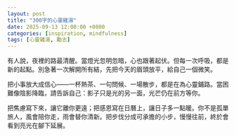```yaml
---
layout: post
title: "300字的心靈雞湯"
date: 2025-09-13 12:00:00 +0800
categories: [inspiration, mindfulness]
tags: [心靈雞湯, 勵志]
---
```


有人說，夜裡的路最清醒。當燈光忽明忽暗，心也跟著起伏。但每一次呼吸，都是新的起點。別急著一次解開所有結，先把今天的眉頭放平，給自己一個微笑。

把小事放大成信心——一杯熱茶、一句問候、一場散步，都是在為心靈鋪路。當困難像陰影降臨，請告訴自己：影子只是光的另一面，光芒仍在前方等你。

把焦慮寫下來，讓它離你更遠；把感恩寫在日曆上，讓日子多一點暖。你不是孤單旅人，風會陪你走，雨會替你清新。把步伐分成可承擔的小步，慢慢往前，終於會看到亮光在腳下延展。